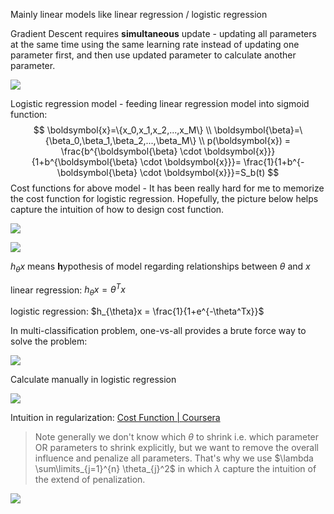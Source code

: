 Mainly linear models like linear regression / logistic regression

Gradient Descent requires **simultaneous** update - updating all parameters at the same time using the same learning rate instead of updating one parameter first, and then use updated parameter to calculate another parameter.

![](https://i.ibb.co/Lk6chns/image.png)



Logistic regression model - feeding linear regression model into sigmoid function:
$$
\boldsymbol{x}=\{x_0,x_1,x_2,...,x_M\} \\
\boldsymbol{\beta}=\{\beta_0,\beta_1,\beta_2,...,\beta_M\} \\
p(\boldsymbol{x}) = \frac{b^{\boldsymbol{\beta} \cdot \boldsymbol{x}}}{1+b^{\boldsymbol{\beta} \cdot \boldsymbol{x}}}= \frac{1}{1+b^{-\boldsymbol{\beta} \cdot \boldsymbol{x}}}=S_b(t)
$$
Cost functions for above model - It has been really hard for me to memorize the cost function for logistic regression. Hopefully, the picture below helps capture the intuition of how to design cost function.

![](https://i.ibb.co/2KxfZH0/image.png)

![](https://i.ibb.co/Dph2n3X/image.png)

$h_{\theta}x$ means **h**ypothesis of model regarding relationships between $\theta$ and $x$

linear regression: $h_{\theta}x = \theta^Tx$

logistic regression: $h_{\theta}x = \frac{1}{1+e^{-\theta^Tx}}$

In multi-classification problem, one-vs-all provides a brute force way to solve the problem:

![](https://i.ibb.co/rKrjSj9/image.png)

Calculate manually in logistic regression

![](https://i.ibb.co/7g2BWtk/image.png)



Intuition in regularization: [Cost Function | Coursera](https://www.coursera.org/learn/machine-learning/supplement/1tJlY/cost-function)

> Note generally we don't know which $\theta$ to shrink i.e. which parameter OR parameters to shrink explicitly, but we want to remove the overall influence and penalize all parameters. That's why we use $\lambda \sum\limits_{j=1}^{n} \theta_{j}^2$ in which $\lambda$ capture the intuition of the extend of penalization.

![](https://i.ibb.co/pKrHrT0/image.png)
